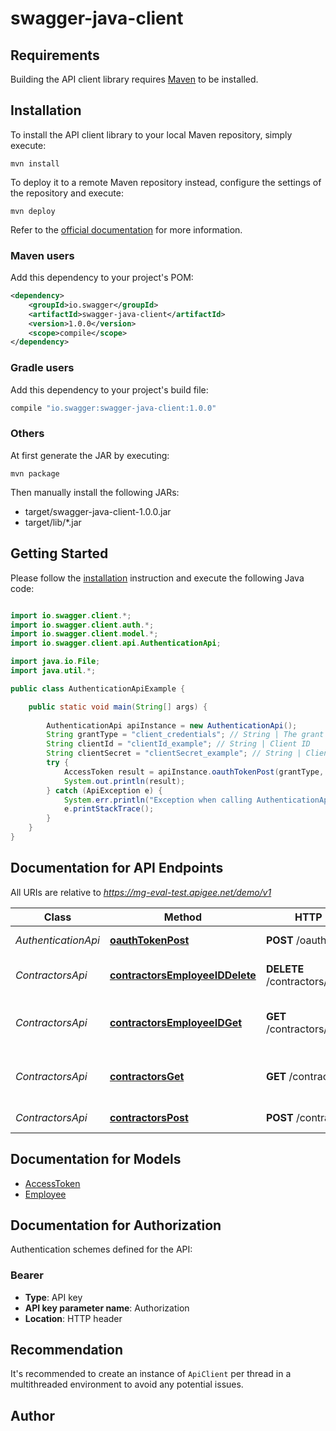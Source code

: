 # swagger-java-client

## Requirements

Building the API client library requires [Maven](https://maven.apache.org/) to be installed.

## Installation

To install the API client library to your local Maven repository, simply execute:

```shell
mvn install
```

To deploy it to a remote Maven repository instead, configure the settings of the repository and execute:

```shell
mvn deploy
```

Refer to the [official documentation](https://maven.apache.org/plugins/maven-deploy-plugin/usage.html) for more information.

### Maven users

Add this dependency to your project's POM:

```xml
<dependency>
    <groupId>io.swagger</groupId>
    <artifactId>swagger-java-client</artifactId>
    <version>1.0.0</version>
    <scope>compile</scope>
</dependency>
```

### Gradle users

Add this dependency to your project's build file:

```groovy
compile "io.swagger:swagger-java-client:1.0.0"
```

### Others

At first generate the JAR by executing:

    mvn package

Then manually install the following JARs:

* target/swagger-java-client-1.0.0.jar
* target/lib/*.jar

## Getting Started

Please follow the [installation](#installation) instruction and execute the following Java code:

```java

import io.swagger.client.*;
import io.swagger.client.auth.*;
import io.swagger.client.model.*;
import io.swagger.client.api.AuthenticationApi;

import java.io.File;
import java.util.*;

public class AuthenticationApiExample {

    public static void main(String[] args) {
        
        AuthenticationApi apiInstance = new AuthenticationApi();
        String grantType = "client_credentials"; // String | The grant type for OAuth2.0
        String clientId = "clientId_example"; // String | Client ID
        String clientSecret = "clientSecret_example"; // String | Client Secret
        try {
            AccessToken result = apiInstance.oauthTokenPost(grantType, clientId, clientSecret);
            System.out.println(result);
        } catch (ApiException e) {
            System.err.println("Exception when calling AuthenticationApi#oauthTokenPost");
            e.printStackTrace();
        }
    }
}

```

## Documentation for API Endpoints

All URIs are relative to *https://mg-eval-test.apigee.net/demo/v1*

Class | Method | HTTP request | Description
------------ | ------------- | ------------- | -------------
*AuthenticationApi* | [**oauthTokenPost**](docs/AuthenticationApi.md#oauthTokenPost) | **POST** /oauth/token | Get Access Token
*ContractorsApi* | [**contractorsEmployeeIDDelete**](docs/ContractorsApi.md#contractorsEmployeeIDDelete) | **DELETE** /contractors/{employeeID} | Deletes an Employee record
*ContractorsApi* | [**contractorsEmployeeIDGet**](docs/ContractorsApi.md#contractorsEmployeeIDGet) | **GET** /contractors/{employeeID} | Retrieves an Employee record
*ContractorsApi* | [**contractorsGet**](docs/ContractorsApi.md#contractorsGet) | **GET** /contractors | Retrieves all Employee records
*ContractorsApi* | [**contractorsPost**](docs/ContractorsApi.md#contractorsPost) | **POST** /contractors | Creates an Employees


## Documentation for Models

 - [AccessToken](docs/AccessToken.md)
 - [Employee](docs/Employee.md)


## Documentation for Authorization

Authentication schemes defined for the API:
### Bearer

- **Type**: API key
- **API key parameter name**: Authorization
- **Location**: HTTP header


## Recommendation

It's recommended to create an instance of `ApiClient` per thread in a multithreaded environment to avoid any potential issues.

## Author



